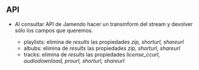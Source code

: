 
## API

- Al consultar API de Jamendo hacer un transmform del stream y devolver sólo los campos que queremos.

    + playlists:  elimina de _results_ las propiedades  _zip, shorturl, shareurl_
    + albubs: elimina de _results_ las propiedades  _zip, shorturl, shareurl_
    + tracks: elimina de _results_ las propiedades  _license\_ccurl, audiodownload, prourl, shorturl, shareurl_

